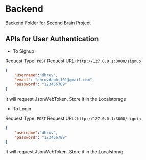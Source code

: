 # Backend

Backend Folder for Second Brain Project

## APIs for User Authentication 

- To Signup

Request Type: `POST` 
Request URL: `http://127.0.0.1:3000/signup`
```json
{
    "username":"dhruv",
    "email": "dhruvdabhi101@gmail.com",
    "password": "123456789"
}
```
It will request JsonWebToken. Store it in the Localstorage


- To Login

Request Type: `POST`
Request URL: `http://127.0.0.1:3000/signin`
```json
{
    "username":"dhruv",
    "password": "123456789"
}
```
It will request JsonWebToken. Store it in the Localstorag
